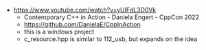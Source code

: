 - https://www.youtube.com/watch?v=yUIFdL3D0Vk
  - Contemporary C++ in Action - Daniela Engert - CppCon 2022
  - https://github.com/DanielaE/CppInAction
  - this is a windows project
  - c_resource.hpp is similar to 112_usb, but expands on the idea